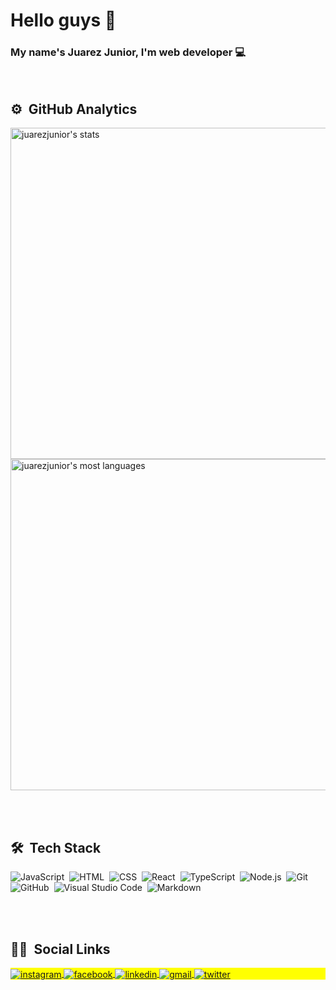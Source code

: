 <h1>Hello guys 👋</h1>

<h3>My name's Juarez Junior, I'm web developer 💻</h3>
<br>

## ⚙ &nbsp;GitHub Analytics

<p align="left">
<img align="center" width="530em" src="https://github-readme-stats.vercel.app/api?username=jjr17&show_icons=true&theme=vision-friendly-dark" alt="juarezjunior's stats"/>
<img align="center" width="530em" src="https://github-readme-stats.vercel.app/api/top-langs/?username=jjr17&layout=compact&theme=vision-friendly-dark" alt="juarezjunior's most languages"/>
  
<br><br>
  
  
  ## 🛠 &nbsp;Tech Stack
  
  ![JavaScript](http://img.shields.io/badge/-JavaScript-05122A?style=flat&logo=javascript)&nbsp;
  ![HTML](http://img.shields.io/badge/-HTML-05122A?style=flat&logo=HTML5)&nbsp;
  ![CSS](http://img.shields.io/badge/-CSS-05122A?style=flat&logo=CSS3&logoColor=1572B6)&nbsp;
  ![React](http://img.shields.io/badge/-React-05122A?style=flat&logo=react)&nbsp;
  ![TypeScript](http://img.shields.io/badge/-TypeScript-05122A?style=flat&logo=typescript)&nbsp;
  ![Node.js](http://img.shields.io/badge/-Node.js-05122A?style=flat&logo=node.js)&nbsp;
  ![Git](http://img.shields.io/badge/-Git-05122A?style=flat&logo=git)&nbsp;
  ![GitHub](http://img.shields.io/badge/-GitHub-05122A?style=flat&logo=github)&nbsp;
  ![Visual Studio Code](http://img.shields.io/badge/-Visual%20Studio%20Code-05122A?style=flat&logo=visual-studio-code&logoColor=007ACC)&nbsp;
  ![Markdown](http://img.shields.io/badge/-Markdown-05122A?style=flat&logo=markdown)&nbsp;
  
  <br><br>
  
  ## 👦🏻 &nbsp;Social Links
  
  <p align="left" style="background:yellow">
  <a href="https://instagram.com/jjr_7" target="_blank">
    <img align="center" src="https://img.shields.io/badge/-jjr_7-05122A?style=flat&logo=instagram" alt="instagram"/>
  </a>
  <a href="https://www.facebook.com/jj.jjr7" target="_blank">
    <img align="center" src="https://img.shields.io/badge/-Juarez Junior-05122A?style=flat&logo=facebook" alt="facebook"/>
  </a>
  </a>
    <a href="https://www.linkedin.com/in/juarezjunior7" target="_blank">
    <img align="center" src="https://img.shields.io/badge/-Juarez Junior-05122A?style=flat&logo=linkedin" alt="linkedin"/>
  </a>
  <a href="mailto:jmjj.jr7@gmail.com" target="_blank">
    <img align="center" src="https://img.shields.io/badge/-Juarez Junior-05122A?style=flat&logo=gmail" alt="gmail"/>
  </a>
  <a href=https://twitter.com/jjr_7 target="_blank">
    <img align="center" src="https://img.shields.io/badge/-jjr_7-05122A?style=flat&logo=twitter" alt="twitter"/>
  </a>
  
